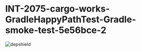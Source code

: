 # INT-2075-cargo-works-GradleHappyPathTest-Gradle-smoke-test-5e56bce-2

![depshield](https://cpeters2.dev.depshield.sonatype.org/badges/depshield-testing/INT-2075-cargo-works-GradleHappyPathTest-Gradle-smoke-test-5e56bce-2/depshield.svg)